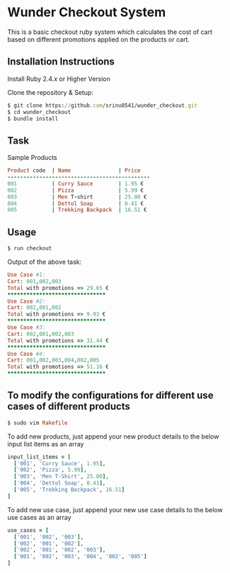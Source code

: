 # Wunder Checkout System
This is a basic checkout ruby system which calculates the cost of cart based on different promotions applied on the products or cart.

## Installation Instructions

Install Ruby 2.4.x or Higher Version

Clone the repository & Setup:

```ruby
$ git clone https://github.com/srinu0541/wunder_checkout.git
$ cd wunder_checkout
$ bundle install
```

## Task

Sample Products

```ruby
Product code  | Name               | Price
---------------------------------------------
001           | Curry Sauce        | 1.95 €
002           | Pizza              | 5.99 €
003           | Men T-shirt        | 25.00 €
004           | Dettol Soap        | 8.41 €
005           | Trekking Backpack  | 16.51 €
```

## Usage

```ruby
$ run checkout
```
Output of the above task:

```ruby
Use Case #1:
Cart: 001,002,003
Total with promotions => 29.65 €
*******************************
Use Case #2:
Cart: 002,001,002
Total with promotions => 9.93 €
*******************************
Use Case #3:
Cart: 002,001,002,003
Total with promotions => 31.44 €
*******************************
Use Case #4:
Cart: 001,002,003,004,002,005
Total with promotions => 51.16 €
*******************************
```

## To modify the configurations for different use cases of different products

```ruby
$ sudo vim Rakefile
```

To add new products, just append your new product details to the below input list items as an array

```ruby
input_list_items = [
  ['001', 'Curry Sauce', 1.95],
  ['002', 'Pizza', 5.99],
  ['003', 'Men T-Shirt', 25.00],
  ['004', 'Dettol Soap', 8.41],
  ['005', 'Trekking Backpack', 16.51]
]
```

To add new use case, just append your new use case details to the below use cases as an array

```ruby
use_cases = [
  ['001', '002', '003'],
  ['002', '001', '002'],
  ['002', '001', '002', '003'],
  ['001', '002', '003', '004', '002', '005']
]
```